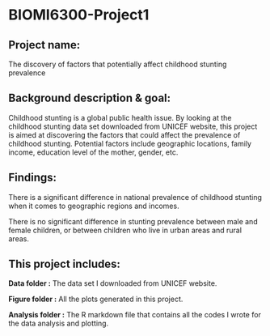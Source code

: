 # BIOMI6300-Project1

## Project name:

The discovery of factors that potentially affect childhood stunting prevalence

## Background description & goal:

Childhood stunting is a global public health issue. By looking at the childhood stunting data set downloaded from UNICEF website, this project is aimed at discovering the factors that could affect the prevalence of childhood stunting. Potential factors include geographic locations, family income, education level of the mother, gender, etc.

## Findings:

There is a significant difference in national prevalence of childhood stunting when it comes to geographic regions and incomes.

There is no significant difference in stunting prevalence between male and female children, or between children who live in urban areas and rural areas.

## This project includes:

**Data folder :** The data set I downloaded from UNICEF website.

**Figure folder :** All the plots generated in this project.

**Analysis folder :** The R markdown file that contains all the codes I wrote for the data analysis and plotting.
